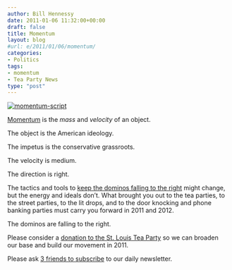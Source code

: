 ```yaml
---
author: Bill Hennessy
date: 2011-01-06 11:32:00+00:00
draft: false
title: Momentum
layout: blog
#url: e/2011/01/06/momentum/
categories:
- Politics
tags:
- momentum
- Tea Party News
type: "post"
---
```


[![momentum-script](https://hennessysview.com/wp-content/uploads/2011/01/momentum-script_thumb.png)
](https://hennessysview.com/wp-content/uploads/2011/01/momentum-script.png)

 

[Momentum](https://freakonomics.blogs.nytimes.com/2010/10/22/detecting-political-momentum-is-harder-than-you-think/) is the _mass_ and _velocity_ of an object. 

 

The object is the American ideology. 

 

The impetus is the conservative grassroots.

 

The velocity is medium.

 

The direction is right.

 

The tactics and tools to [keep the dominos falling to the right](https://biggovernment.com/lkudlow/2011/01/05/supply-side-obama-trust-but-verify/) might change, but the energy and ideals don’t. What brought you out to the tea parties, to the street parties, to the lit drops, and to the door knocking and phone banking parties must carry you forward in 2011 and 2012.

 

The dominos are falling to the right.

 

Please consider a [donation to the St. Louis Tea Party](https://stlouisteaparty.com) so we can broaden our base and build our movement in 2011. 

 

Please ask [3 friends to subscribe](https://us1.forward-to-friend.com/forward?u=b6334042e74991364820c98c6&id=5828681c62&e=[UNIQID]) to our daily newsletter. 

